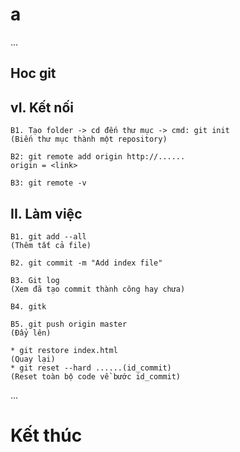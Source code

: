 # a
...
## Hoc git
## vI. Kết nối
    B1. Tạo folder -> cd đến thư mục -> cmd: git init
    (Biến thư mục thành một repository)

    B2: git remote add origin http://......
    origin = <link>

    B3: git remote -v

## II. Làm việc
    B1. git add --all
    (Thêm tất cả file)

    B2. git commit -m "Add index file"

    B3. Git log 
    (Xem đã tạo commit thành công hay chưa)

    B4. gitk

    B5. git push origin master
    (Đẩy lên)

    * git restore index.html
    (Quay lại)
    * git reset --hard ......(id_commit)
    (Reset toàn bộ code về bước id_commit)

...
# Kết thúc


